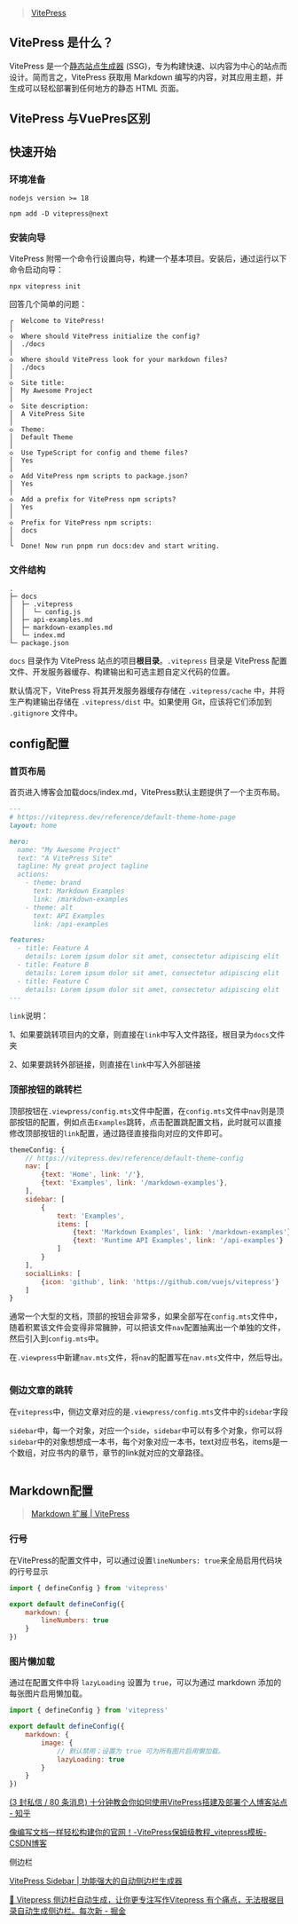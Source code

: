 

> [VitePress](https://vitepress.dev/zh/)

## VitePress 是什么？

VitePress 是一个[静态站点生成器](https://en.wikipedia.org/wiki/Static_site_generator) (SSG)，专为构建快速、以内容为中心的站点而设计。简而言之，VitePress 获取用 Markdown 编写的内容，对其应用主题，并生成可以轻松部署到任何地方的静态 HTML 页面。

## VitePress 与VuePres区别



## 快速开始

### 环境准备

~~~
nodejs version >= 18

npm add -D vitepress@next
~~~

### 安装向导

VitePress 附带一个命令行设置向导，构建一个基本项目。安装后，通过运行以下命令启动向导：

~~~
npx vitepress init
~~~

回答几个简单的问题：

~~~
┌  Welcome to VitePress!
│
◇  Where should VitePress initialize the config?
│  ./docs
│
◇  Where should VitePress look for your markdown files?
│  ./docs
│
◇  Site title:
│  My Awesome Project
│
◇  Site description:
│  A VitePress Site
│
◇  Theme:
│  Default Theme
│
◇  Use TypeScript for config and theme files?
│  Yes
│
◇  Add VitePress npm scripts to package.json?
│  Yes
│
◇  Add a prefix for VitePress npm scripts?
│  Yes
│
◇  Prefix for VitePress npm scripts:
│  docs
│
└  Done! Now run pnpm run docs:dev and start writing.
~~~

### 文件结构

~~~
.
├─ docs
│  ├─ .vitepress
│  │  └─ config.js
│  ├─ api-examples.md
│  ├─ markdown-examples.md
│  └─ index.md
└─ package.json
~~~

`docs` 目录作为 VitePress 站点的项目**根目录**。`.vitepress` 目录是 VitePress 配置文件、开发服务器缓存、构建输出和可选主题自定义代码的位置。

默认情况下，VitePress 将其开发服务器缓存存储在 `.vitepress/cache` 中，并将生产构建输出存储在 `.vitepress/dist` 中。如果使用 Git，应该将它们添加到 `.gitignore` 文件中。

## config配置

### 首页布局

首页进入博客会加载docs/index.md，VitePress默认主题提供了一个主页布局。

~~~markdown
---
# https://vitepress.dev/reference/default-theme-home-page
layout: home

hero:
  name: "My Awesome Project"
  text: "A VitePress Site"
  tagline: My great project tagline
  actions:
    - theme: brand
      text: Markdown Examples
      link: /markdown-examples
    - theme: alt
      text: API Examples
      link: /api-examples

features:
  - title: Feature A
    details: Lorem ipsum dolor sit amet, consectetur adipiscing elit
  - title: Feature B
    details: Lorem ipsum dolor sit amet, consectetur adipiscing elit
  - title: Feature C
    details: Lorem ipsum dolor sit amet, consectetur adipiscing elit
---
~~~

`link`说明：

1、如果要跳转项目内的文章，则直接在`link`中写入文件路径，根目录为`docs`文件夹

2、如果要跳转外部链接，则直接在`link`中写入外部链接

### 顶部按钮的跳转栏

顶部按钮在`.viewpress/config.mts`文件中配置，在`config.mts`文件中`nav`则是顶部按钮的配置，例如点击`Examples`跳转，点击配置跳配置文档，此时就可以直接修改顶部按钮的`link`配置，通过路径直接指向对应的文件即可。

~~~js
themeConfig: {
    // https://vitepress.dev/reference/default-theme-config
    nav: [
        {text: 'Home', link: '/'},
        {text: 'Examples', link: '/markdown-examples'},
    ],
    sidebar: [
        {
            text: 'Examples',
            items: [
                {text: 'Markdown Examples', link: '/markdown-examples'},
                {text: 'Runtime API Examples', link: '/api-examples'}
            ]
        }
    ],
    socialLinks: [
        {icon: 'github', link: 'https://github.com/vuejs/vitepress'}
    ]
}
~~~

通常一个大型的文档，顶部的按钮会非常多，如果全部写在`config.mts`文件中，随着积累该文件会变得非常臃肿，可以把该文件`nav`配置抽离出一个单独的文件，然后引入到`config.mts`中。

在`.viewpress`中新建`nav.mts`文件，将`nav`的配置写在`nav.mts`文件中，然后导出。

```

```

### 侧边文章的跳转

在`vitepress`中，侧边文章对应的是`.viewpress/config.mts`文件中的`sidebar`字段

`sidebar`中，每一个对象，对应一个`side`，`sidebar`中可以有多个对象，你可以将`sidebar`中的对象想想成一本书，每个对象对应一本书，text对应书名，items是一个数组，对应书内的章节，章节的link就对应的文章路径。

~~~

~~~



## Markdown配置

> [Markdown 扩展 | VitePress](https://vitepress.dev/zh/guide/markdown)

### 行号

在VitePress的配置文件中，可以通过设置`lineNumbers: true`来全局启用代码块的行号显示

~~~js
import { defineConfig } from 'vitepress'

export default defineConfig({
	markdown: {
		lineNumbers: true
	}
})
~~~

### 图片懒加载

通过在配置文件中将 `lazyLoading` 设置为 `true`，可以为通过 markdown 添加的每张图片启用懒加载。

~~~js
import { defineConfig } from 'vitepress'

export default defineConfig({
	markdown: {
    	image: {
      		// 默认禁用；设置为 true 可为所有图片启用懒加载。
      		lazyLoading: true
    	}
	}
})
~~~









[(3 封私信 / 80 条消息) 十分钟教会你如何使用VitePress搭建及部署个人博客站点 - 知乎](https://zhuanlan.zhihu.com/p/551291839)

[像编写文档一样轻松构建你的官网！-VitePress保姆级教程_vitepress模板-CSDN博客](https://blog.csdn.net/qq_44793507/article/details/142521250)

侧边栏

[VitePress Sidebar | 功能强大的自动侧边栏生成器](https://vitepress-sidebar.cdget.com/zhHans/)

[🌟 Vitepress 侧边栏自动生成，让你更专注写作Vitepress 有个痛点，无法根据目录自动生成侧边栏。每次新 - 掘金](https://juejin.cn/post/7227358177489961018)